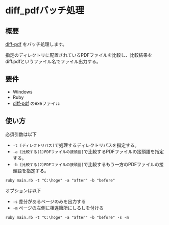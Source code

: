 # diff_pdfバッチ処理

## 概要
[diff-pdf](https://vslavik.github.io/diff-pdf/) をバッチ処理します。

指定のディレクトリに配置されているPDFファイルを比較し、比較結果をdiff.pdfというファイル名でファイル出力する。

## 要件
* Windows
* Ruby
* [diff-pdf](https://vslavik.github.io/diff-pdf/) のexeファイル

## 使い方
必須引数は以下
* ` -t [ディレクトリパス] `で処理するディレクトリパスを指定する。
* `-a [比較する(1)PDFファイルの接頭語]`で比較するPDFファイルの接頭語を指定する。
* `-b [比較する(2)PDFファイルの接頭語]`で比較するもう一方のPDFファイルの接頭語を指定する。

```
ruby main.rb -t "C:\hoge" -a "after" -b "before" 
```

オプションは以下
* `-s` 差分があるページのみを出力する
* `-m` ページの左側に相違箇所にしるしを付ける

```
ruby main.rb -t "C:\hoge" -a "after" -b "before" -s -m
```

